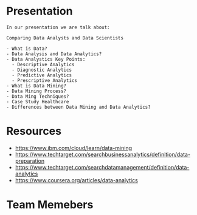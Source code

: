 # Presentation

```
In our presentation we are talk about:

Comparing Data Analysts and Data Scientists

- What is Data?
- Data Analysis and Data Analytics?
- Data Analystics Key Points:
  - Descriptive Analytics
  - Diagnostic Analytics
  - Predictive Analytics
  - Prescriptive Analytics
- What is Data Mining?
- Data Mining Process?
- Data Ming Techniques?
- Case Study Healthcare
- Differences between Data Mining and Data Analytics?
```
# Resources
- https://www.ibm.com/cloud/learn/data-mining
- https://www.techtarget.com/searchbusinessanalytics/definition/data-preparation
- https://www.techtarget.com/searchdatamanagement/definition/data-analytics
- https://www.coursera.org/articles/data-analytics

# Team Memebers

